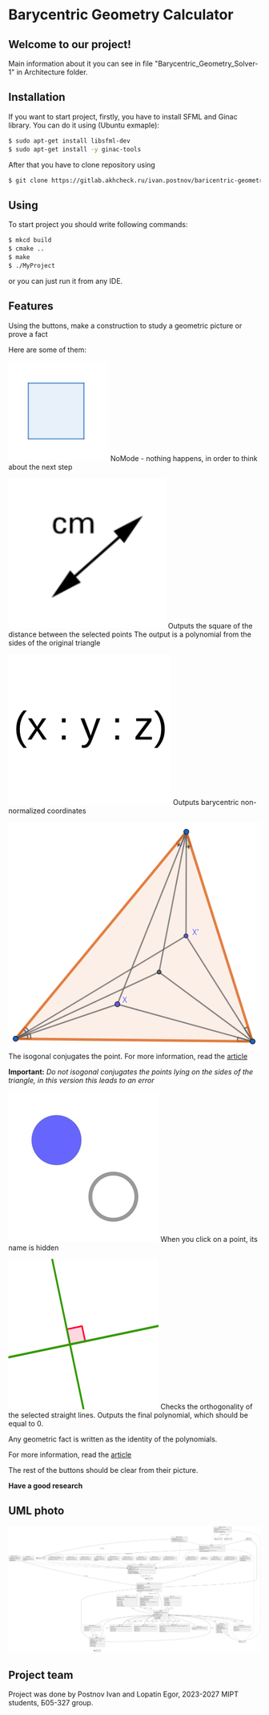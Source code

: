 # Barycentric Geometry Calculator

## Welcome to our project!

Main information about it you can see in file "Barycentric\_Geometry\_Solver-1" in Architecture folder.

## Installation

If you want to start project, firstly, you have to install SFML and Ginac library. You can do it using
(Ubuntu exmaple):
```sh
$ sudo apt-get install libsfml-dev
$ sudo apt-get install -y ginac-tools
```
After that you have to clone repository using

```sh
$ git clone https://gitlab.akhcheck.ru/ivan.postnov/baricentric-geometry-project.git
```

## Using

To start project you should write following commands:

```sh
$ mkcd build
$ cmake ..
$ make
$ ./MyProject
``` 
or you can just run it from any IDE.

## Features
Using the buttons, make a construction to study a geometric picture or prove a fact


Here are some of them:


<img src="./Textures/Textures/PresetOFF.png" width="200" height="200">
NoMode - nothing happens, in order to think about the next step


![Dist](./Textures/Textures/dist.png)
Outputs the square of the distance between the selected points The output is a polynomial from the sides of the original triangle


![BarycentricCoordinates](./Textures/Textures/Barycentric_coordinates.png)
Outputs barycentric non-normalized coordinates


![IsogonalConjugation](./Textures/Textures/IsogonalConjugation.png)
The isogonal conjugates the point. For more information, read the [article](https://geometry.ru/articles/isogonal_prokopenko.pdf)


**Important:** *Do not isogonal conjugates the points lying on the sides of the triangle, in this version this leads to an error*


![Hide](./Textures/Textures/Hide.png)
When you click on a point, its name is hidden


![ProveOrthogonality](./Textures/Textures/ProveOrthogonality.png)
Checks the orthogonality of the selected straight lines. Outputs the final polynomial, which should be equal to 0.


Any geometric fact is written as the identity of the polynomials.


For more information, read the [article](https://web.evanchen.cc/handouts/bary/bary-full.pdf)


The rest of the buttons should be clear from their picture.


**Have a good research**


## UML photo

![UML](./uml_photo/lastUML.svg)

## Project team
Project was done by Postnov Ivan and Lopatin Egor, 2023-2027 MIPT students, Б05-327 group. 
